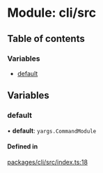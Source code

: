 # Module: cli/src

## Table of contents

### Variables

- [default](cli_src.md#default)

## Variables

### default

• **default**: `yargs.CommandModule`

#### Defined in

[packages/cli/src/index.ts:18](https://github.com/iniquitybbs/iniquity/blob/b8c4706/packages/cli/src/index.ts#L18)
